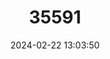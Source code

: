 ---
title: "35591"
category: "Lecythis serrata"
draft: false
date: 2024-02-22 13:03:50
languages:
  Portuguese: ["Matámatá Branco"]
---